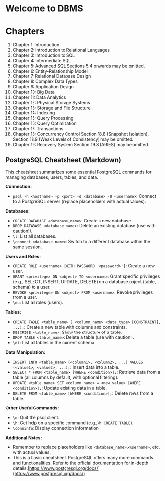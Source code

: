 # Welcome to DBMS

# **Chapters**

1. Chapter 1: Introduction
2. Chapter 2: Introduction to Relational Languages
3. Chapter 3: Introduction to SQL
4. Chapter 4: Intermediate SQL
5. Chapter 5: Advanced SQL
   Sections 5.4 onwards may be omitted.
6. Chapter 6: Entity-Relationship Model
7. Chapter 7: Relational Database Design
8. Chapter 8: Complex Data Types
9. Chapter 9: Application Design
10. Chapter 10: Big Data
11. Chapter 11: Data Analytics
12. Chapter 12: Physical Storage Systems
13. Chapter 13: Storage and File Structure
14. Chapter 14: Indexing
15. Chapter 15: Query Processing
16. Chapter 16: Query Optimization
17. Chapter 17: Transactions
18. Chapter 18: Concurrency Control
    Section 18.8 (Snapshot Isolation), Section 18.9 (Weak Levels of Consistency) may be omitted.
19. Chapter 19: Recovery System
    Section 19.8 (ARIES) may be omitted.



## PostgreSQL Cheatsheet (Markdown)

This cheatsheet summarizes some essential PostgreSQL commands for managing databases, users, tables, and data.

**Connection:**

* `psql -h <hostname> -p <port> -d <database> -U <username>`: Connect to a PostgreSQL server (replace placeholders with actual values).

**Databases:**

* `CREATE DATABASE <database_name>`: Create a new database.
* `DROP DATABASE <database_name>`: Delete an existing database (use with caution!).
* `\l`: List all databases.
* `\connect <database_name>`: Switch to a different database within the same session.

**Users and Roles:**

* `CREATE ROLE <username> [WITH PASSWORD '<password>']`: Create a new user.
* `GRANT <privilege> ON <object> TO <username>`: Grant specific privileges (e.g., SELECT, INSERT, UPDATE, DELETE) on a database object (table, schema) to a user.
* `REVOKE <privilege> ON <object> FROM <username>`: Revoke privileges from a user.
* `\du`: List all roles (users).

**Tables:**

* `CREATE TABLE <table_name> ( <column_name> <data_type> [CONSTRAINT], ...);`: Create a new table with columns and constraints.
* `DESCRIBE <table_name>`: Show the structure of a table.
* `DROP TABLE <table_name>`: Delete a table (use with caution!).
* `\dt`: List all tables in the current schema.

**Data Manipulation:**

* `INSERT INTO <table_name> (<column1>, <column2>, ...) VALUES (<value1>, <value2>, ...);`: Insert data into a table.
* `SELECT * FROM <table_name> [WHERE <condition>];`: Retrieve data from a table (all columns by default, with optional filtering).
* `UPDATE <table_name> SET <column_name> = <new_value> [WHERE <condition>];`: Update existing data in a table.
* `DELETE FROM <table_name> [WHERE <condition>];`: Delete rows from a table.

**Other Useful Commands:**

* `\q`: Quit the psql client.
* `\h`: Get help on a specific command (e.g.,`\h CREATE TABLE`).
* `\conninfo`: Display connection information.

**Additional Notes:**

* Remember to replace placeholders like `<database_name>`,`<username>`, etc. with actual values.
* This is a basic cheatsheet. PostgreSQL offers many more commands and functionalities. Refer to the official documentation for in-depth details:[https://www.postgresql.org/docs/](https://www.postgresql.org/docs/)
